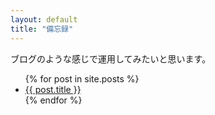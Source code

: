 ```yaml
---
layout: default
title: "備忘録"
---
```

ブログのような感じで運用してみたいと思います。  

<ul>
  {% for post in site.posts %}
    <li>
      <a href="{{ post.url }}">{{ post.title }}</a>
    </li>
  {% endfor %}
</ul>
